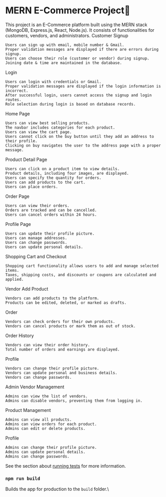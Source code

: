 # MERN E-Commerce Project🚀

This project is an E-Commerce platform built using the MERN stack (MongoDB, Express.js, React, Node.js). It consists of functionalities for customers, vendors, and administrators.
Customer
Signup

    Users can sign up with email, mobile number & Gmail.
    Proper validation messages are displayed if there are errors during signup.
    Users can choose their role (customer or vendor) during signup.
    Joining date & time are maintained in the database.

Login

    Users can login with credentials or Gmail.
    Proper validation messages are displayed if the login information is incorrect.
    After successful login, users cannot access the signup and login routes.
    Role selection during login is based on database records.

Home Page

    Users can view best selling products.
    The navbar includes categories for each product.
    Users can view the cart page.
    Users cannot click on the buy button until they add an address to their profile.
    Clicking on buy navigates the user to the address page with a proper message.

Product Detail Page

    Users can click on a product item to view details.
    Product details, including four images, are displayed.
    Users can specify the quantity for orders.
    Users can add products to the cart.
    Users can place orders.

Order Page

    Users can view their orders.
    Orders are tracked and can be cancelled.
    Users can cancel orders within 24 hours.

Profile Page

    Users can update their profile picture.
    Users can manage addresses.
    Users can change passwords.
    Users can update personal details.

Shopping Cart and Checkout

    Shopping cart functionality allows users to add and manage selected items.
    Taxes, shipping costs, and discounts or coupons are calculated and applied.

Vendor
Add Product

    Vendors can add products to the platform.
    Products can be edited, deleted, or marked as drafts.

Order

    Vendors can check orders for their own products.
    Vendors can cancel products or mark them as out of stock.

Order History

    Vendors can view their order history.
    Total number of orders and earnings are displayed.

Profile

    Vendors can change their profile picture.
    Vendors can update personal and business details.
    Vendors can change passwords.

Admin
Vendor Management

    Admins can view the list of vendors.
    Admins can disable vendors, preventing them from logging in.

Product Management

    Admins can view all products.
    Admins can view orders for each product.
    Admins can edit or delete products.

Profile

    Admins can change their profile picture.
    Admins can update personal details.
    Admins can change passwords.
See the section about [running tests](https://facebook.github.io/create-react-app/docs/running-tests) for more information.

### `npm run build`

Builds the app for production to the `build` folder.\
